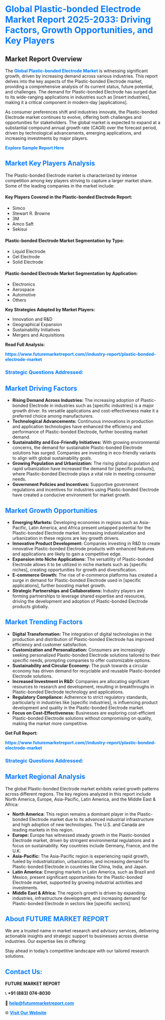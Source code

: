 <h1 style="color: #007BFF;">Global Plastic-bonded Electrode Market Report 2025-2033: Driving Factors, Growth Opportunities, and Key Players</h1>

<section id="overview">
<h2>Market Report Overview</h2>
<p>The <a href="https://www.futuremarketreport.com//industry-report/plastic-bonded-electrode-market" style="color: #007BFF; text-decoration: none;"><strong>Global Plastic-bonded Electrode Market</strong></a> is witnessing significant growth, driven by increasing demand across various industries. This report delves into the key aspects of the Plastic-bonded Electrode market, providing a comprehensive analysis of its current status, future potential, and challenges. The demand for Plastic-bonded Electrode has surged due to its wide-ranging applications in industries such as [insert industries], making it a critical component in modern-day [applications].</p>
<p>As consumer preferences shift and industries innovate, the Plastic-bonded Electrode market continues to evolve, offering both challenges and opportunities for stakeholders. The global market is expected to expand at a substantial compound annual growth rate (CAGR) over the forecast period, driven by technological advancements, emerging applications, and increasing investments by major players.</p>
</section>

<section id="overview">
<p><a href="https://www.futuremarketreport.com//request-sample/reportId=76205" style="color: #007BFF; text-decoration: none;"><strong>Explore Sample Report Here</strong></a></p>
</section>

<section id="key-players">
<h2 style="color: #007BFF;">Market Key Players Analysis</h2>
<p>The Plastic-bonded Electrode market is characterized by intense competition among key players striving to capture a larger market share. Some of the leading companies in the market include:</p>
<h4>Key Players Covered in the Plastic-bonded Electrode Report:</h4>
<ul><li>Simco</li><li>Stewart R. Browne</li><li>3M</li><li>Amco Saft</li><li>Sekisui</li></ul>
<h4>Plastic-bonded Electrode Market Segmentation by Type:</h4>
<ul><li>Liquid Electrode</li><li>Gel Electrode</li><li>Solid Electrode</li></ul>

<h4>Plastic-bonded Electrode Market Segmentation by Application:</h4>
<ul><li>Electronics</li><li>Aerospace</li><li>Automotive</li><li>Others</li></ul>
<p><strong>Key Strategies Adopted by Market Players:</strong></p>
<ul>
<li>Innovation and R&D</li>
<li>Geographical Expansion</li>
<li>Sustainability Initiatives</li>
<li>Mergers and Acquisitions</li>
</ul>
</section>

<section>
<p><strong>Read Full Analysis: </strong></p><a href="https://www.futuremarketreport.com//industry-report/plastic-bonded-electrode-market" style="color: #007BFF; text-decoration: none;"><strong>https://www.futuremarketreport.com//industry-report/plastic-bonded-electrode-market</strong></a>
<h3 style="color: #007BFF;">Strategic Questions Addressed:</h3>
</section>

<section id="driving-factors">
<h2 style="color: #007BFF;">Market Driving Factors</h2>
<ul>
<li><strong>Rising Demand Across Industries:</strong> The increasing adoption of Plastic-bonded Electrode in industries such as [specific industries] is a major growth driver. Its versatile applications and cost-effectiveness make it a preferred choice among manufacturers.</li>
<li><strong>Technological Advancements:</strong> Continuous innovations in production and application technologies have enhanced the efficiency and performance of Plastic-bonded Electrode, further boosting market demand.</li>
<li><strong>Sustainability and Eco-Friendly Initiatives:</strong> With growing environmental concerns, the demand for sustainable Plastic-bonded Electrode solutions has surged. Companies are investing in eco-friendly variants to align with global sustainability goals.</li>
<li><strong>Growing Population and Urbanization:</strong> The rising global population and rapid urbanization have increased the demand for [specific products], where Plastic-bonded Electrode plays a vital role in meeting consumer needs.</li>
<li><strong>Government Policies and Incentives:</strong> Supportive government regulations and incentives for industries using Plastic-bonded Electrode have created a conducive environment for market growth.</li>
</ul>
</section>

<section id="growth-opportunities">
<h2 style="color: #007BFF;">Market Growth Opportunities</h2>
<ul>
<li><strong>Emerging Markets:</strong> Developing economies in regions such as Asia-Pacific, Latin America, and Africa present untapped potential for the Plastic-bonded Electrode market. Increasing industrialization and urbanization in these regions are key growth drivers.</li>
<li><strong>Innovative Product Development:</strong> Companies investing in R&D to create innovative Plastic-bonded Electrode products with enhanced features and applications are likely to gain a competitive edge.</li>
<li><strong>Expansion into Niche Applications:</strong> The versatility of Plastic-bonded Electrode allows it to be utilized in niche markets such as [specific niches], creating opportunities for growth and diversification.</li>
<li><strong>E-commerce Growth:</strong> The rise of e-commerce platforms has created a surge in demand for Plastic-bonded Electrode used in [specific applications], further boosting market growth.</li>
<li><strong>Strategic Partnerships and Collaborations:</strong> Industry players are forming partnerships to leverage shared expertise and resources, driving the development and adoption of Plastic-bonded Electrode products globally.</li>
</ul>
</section>

<section id="trending-factors">
<h2 style="color: #007BFF;">Market Trending Factors</h2>
<ul>
<li><strong>Digital Transformation:</strong> The integration of digital technologies in the production and distribution of Plastic-bonded Electrode has improved efficiency and customer satisfaction.</li>
<li><strong>Customization and Personalization:</strong> Consumers are increasingly seeking personalized Plastic-bonded Electrode solutions tailored to their specific needs, prompting companies to offer customizable options.</li>
<li><strong>Sustainability and Circular Economy:</strong> The push towards a circular economy has driven demand for recyclable and reusable Plastic-bonded Electrode solutions.</li>
<li><strong>Increased Investment in R&D:</strong> Companies are allocating significant resources to research and development, resulting in breakthroughs in Plastic-bonded Electrode technology and applications.</li>
<li><strong>Regulatory Compliance:</strong> Adherence to strict regulatory standards, particularly in industries like [specific industries], is influencing product development and quality in the Plastic-bonded Electrode market.</li>
<li><strong>Focus on Cost-Effectiveness:</strong> Businesses are exploring cost-efficient Plastic-bonded Electrode solutions without compromising on quality, making the market more competitive.</li>
</ul>
</section>

<section>
<p><strong>Get Full Report: </strong></p><a href="https://www.futuremarketreport.com//industry-report/plastic-bonded-electrode-market" style="color: #007BFF; text-decoration: none;"><strong>https://www.futuremarketreport.com//industry-report/plastic-bonded-electrode-market</strong></a>
<h3 style="color: #007BFF;">Strategic Questions Addressed:</h3>
</section>


<section id="regional-analysis">
<h2 style="color: #007BFF;">Market Regional Analysis</h2>
<p>The global Plastic-bonded Electrode market exhibits varied growth patterns across different regions. The key regions analyzed in this report include North America, Europe, Asia-Pacific, Latin America, and the Middle East & Africa:</p>
<ul>
<li><strong>North America:</strong> This region remains a dominant player in the Plastic-bonded Electrode market due to its advanced industrial infrastructure and high adoption of new technologies. The U.S. and Canada are leading markets in this region.</li>
<li><strong>Europe:</strong> Europe has witnessed steady growth in the Plastic-bonded Electrode market, driven by stringent environmental regulations and a focus on sustainability. Key countries include Germany, France, and the U.K.</li>
<li><strong>Asia-Pacific:</strong> The Asia-Pacific region is experiencing rapid growth, fueled by industrialization, urbanization, and increasing demand for Plastic-bonded Electrode in countries like China, India, and Japan.</li>
<li><strong>Latin America:</strong> Emerging markets in Latin America, such as Brazil and Mexico, present significant opportunities for the Plastic-bonded Electrode market, supported by growing industrial activities and investments.</li>
<li><strong>Middle East & Africa:</strong> The region’s growth is driven by expanding industries, infrastructure development, and increasing demand for Plastic-bonded Electrode in sectors like [specific sectors].</li>
</ul>
</section>

<footer>
<h2 style="color: #007BFF;">About FUTURE MARKET REPORT</h2>
<p>We are a trusted name in market research and advisory services, delivering actionable insights and strategic support to businesses across diverse industries. Our expertise lies in offering:</p>

<p>Stay ahead in today’s competitive landscape with our tailored research solutions.</p>

<h2 style="color: #007BFF;">Contact Us:</h2>
<p><strong>FUTURE MARKET REPORT</strong></p>
<p>📞 <strong>+91 (883) 074-8030</strong></p>
<p>📧 <strong><a href="mailto:help@futuremarketreport.com" style="color: #007BFF;">help@futuremarketreport.com</a></strong></p>
<p>🌐 <strong><a href="https://www.futuremarketreport.com/" style="color: #007BFF;">Visit Our Website</a></strong></p>
</footer>